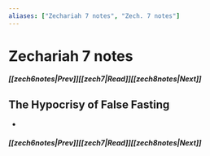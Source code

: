 ```yaml
---
aliases: ["Zechariah 7 notes", "Zech. 7 notes"]
---
```

# Zechariah 7 notes
##### <span class=arrow-left></span>[[zech6notes|Prev]]<span class=navigation-separator></span>[[zech7|Read]]<span class=navigation-separator></span>[[zech8notes|Next]]<span class=arrow-right></span>
## The Hypocrisy of False Fasting
- 
##### <span class=arrow-left></span>[[zech6notes|Prev]]<span class=navigation-separator></span>[[zech7|Read]]<span class=navigation-separator></span>[[zech8notes|Next]]<span class=arrow-right></span>
